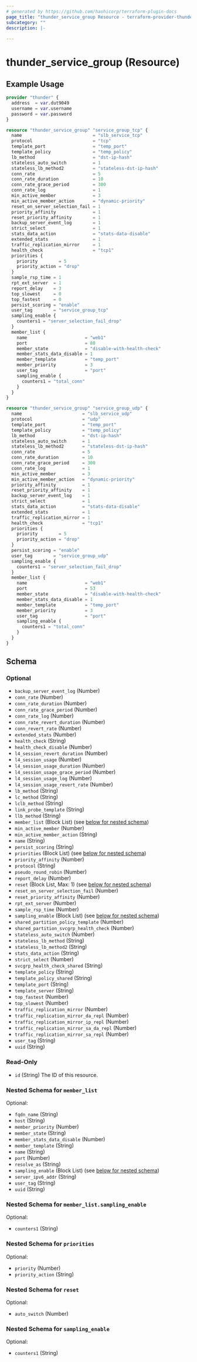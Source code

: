 ```yaml
---
# generated by https://github.com/hashicorp/terraform-plugin-docs
page_title: "thunder_service_group Resource - terraform-provider-thunder"
subcategory: ""
description: |-
  
---
```


# thunder_service_group (Resource)



## Example Usage

```terraform
provider "thunder" {
  address  = var.dut9049
  username = var.username
  password = var.password
}

resource "thunder_service_group" "service_group_tcp" {
  name                           = "slb_service_tcp"
  protocol                       = "tcp"
  template_port                  = "temp_port"
  template_policy                = "temp_policy"
  lb_method                      = "dst-ip-hash"
  stateless_auto_switch          = 1
  stateless_lb_method2           = "stateless-dst-ip-hash"
  conn_rate                      = 5
  conn_rate_duration             = 10
  conn_rate_grace_period         = 300
  conn_rate_log                  = 1
  min_active_member              = 3
  min_active_member_action       = "dynamic-priority"
  reset_on_server_selection_fail = 1
  priority_affinity              = 1
  reset_priority_affinity        = 1
  backup_server_event_log        = 1
  strict_select                  = 1
  stats_data_action              = "stats-data-disable"
  extended_stats                 = 1
  traffic_replication_mirror     = 1
  health_check                   = "tcp1"
  priorities {
    priority        = 5
    priority_action = "drop"
  }
  sample_rsp_time = 1
  rpt_ext_server  = 1
  report_delay    = 3
  top_slowest     = 0
  top_fastest     = 0
  persist_scoring = "enable"
  user_tag        = "service_group_tcp"
  sampling_enable {
    counters1 = "server_selection_fail_drop"
  }
  member_list {
    name                      = "web1"
    port                      = 80
    member_state              = "disable-with-health-check"
    member_stats_data_disable = 1
    member_template           = "temp_port"
    member_priority           = 3
    user_tag                  = "port"
    sampling_enable {
      counters1 = "total_conn"
    }
  }
}

resource "thunder_service_group" "service_group_udp" {
  name                       = "slb_service_udp"
  protocol                   = "udp"
  template_port              = "temp_port"
  template_policy            = "temp_policy"
  lb_method                  = "dst-ip-hash"
  stateless_auto_switch      = 1
  stateless_lb_method2       = "stateless-dst-ip-hash"
  conn_rate                  = 5
  conn_rate_duration         = 10
  conn_rate_grace_period     = 300
  conn_rate_log              = 1
  min_active_member          = 3
  min_active_member_action   = "dynamic-priority"
  priority_affinity          = 1
  reset_priority_affinity    = 1
  backup_server_event_log    = 1
  strict_select              = 1
  stats_data_action          = "stats-data-disable"
  extended_stats             = 1
  traffic_replication_mirror = 1
  health_check               = "tcp1"
  priorities {
    priority        = 5
    priority_action = "drop"
  }
  persist_scoring = "enable"
  user_tag        = "service_group_udp"
  sampling_enable {
    counters1 = "server_selection_fail_drop"
  }
  member_list {
    name                      = "web1"
    port                      = 53
    member_state              = "disable-with-health-check"
    member_stats_data_disable = 1
    member_template           = "temp_port"
    member_priority           = 3
    user_tag                  = "port"
    sampling_enable {
      counters1 = "total_conn"
    }
  }
}
```

<!-- schema generated by tfplugindocs -->
## Schema

### Optional

- `backup_server_event_log` (Number)
- `conn_rate` (Number)
- `conn_rate_duration` (Number)
- `conn_rate_grace_period` (Number)
- `conn_rate_log` (Number)
- `conn_rate_revert_duration` (Number)
- `conn_revert_rate` (Number)
- `extended_stats` (Number)
- `health_check` (String)
- `health_check_disable` (Number)
- `l4_session_revert_duration` (Number)
- `l4_session_usage` (Number)
- `l4_session_usage_duration` (Number)
- `l4_session_usage_grace_period` (Number)
- `l4_session_usage_log` (Number)
- `l4_session_usage_revert_rate` (Number)
- `lb_method` (String)
- `lc_method` (String)
- `lclb_method` (String)
- `link_probe_template` (String)
- `llb_method` (String)
- `member_list` (Block List) (see [below for nested schema](#nestedblock--member_list))
- `min_active_member` (Number)
- `min_active_member_action` (String)
- `name` (String)
- `persist_scoring` (String)
- `priorities` (Block List) (see [below for nested schema](#nestedblock--priorities))
- `priority_affinity` (Number)
- `protocol` (String)
- `pseudo_round_robin` (Number)
- `report_delay` (Number)
- `reset` (Block List, Max: 1) (see [below for nested schema](#nestedblock--reset))
- `reset_on_server_selection_fail` (Number)
- `reset_priority_affinity` (Number)
- `rpt_ext_server` (Number)
- `sample_rsp_time` (Number)
- `sampling_enable` (Block List) (see [below for nested schema](#nestedblock--sampling_enable))
- `shared_partition_policy_template` (Number)
- `shared_partition_svcgrp_health_check` (Number)
- `stateless_auto_switch` (Number)
- `stateless_lb_method` (String)
- `stateless_lb_method2` (String)
- `stats_data_action` (String)
- `strict_select` (Number)
- `svcgrp_health_check_shared` (String)
- `template_policy` (String)
- `template_policy_shared` (String)
- `template_port` (String)
- `template_server` (String)
- `top_fastest` (Number)
- `top_slowest` (Number)
- `traffic_replication_mirror` (Number)
- `traffic_replication_mirror_da_repl` (Number)
- `traffic_replication_mirror_ip_repl` (Number)
- `traffic_replication_mirror_sa_da_repl` (Number)
- `traffic_replication_mirror_sa_repl` (Number)
- `user_tag` (String)
- `uuid` (String)

### Read-Only

- `id` (String) The ID of this resource.

<a id="nestedblock--member_list"></a>
### Nested Schema for `member_list`

Optional:

- `fqdn_name` (String)
- `host` (String)
- `member_priority` (Number)
- `member_state` (String)
- `member_stats_data_disable` (Number)
- `member_template` (String)
- `name` (String)
- `port` (Number)
- `resolve_as` (String)
- `sampling_enable` (Block List) (see [below for nested schema](#nestedblock--member_list--sampling_enable))
- `server_ipv6_addr` (String)
- `user_tag` (String)
- `uuid` (String)

<a id="nestedblock--member_list--sampling_enable"></a>
### Nested Schema for `member_list.sampling_enable`

Optional:

- `counters1` (String)



<a id="nestedblock--priorities"></a>
### Nested Schema for `priorities`

Optional:

- `priority` (Number)
- `priority_action` (String)


<a id="nestedblock--reset"></a>
### Nested Schema for `reset`

Optional:

- `auto_switch` (Number)


<a id="nestedblock--sampling_enable"></a>
### Nested Schema for `sampling_enable`

Optional:

- `counters1` (String)


